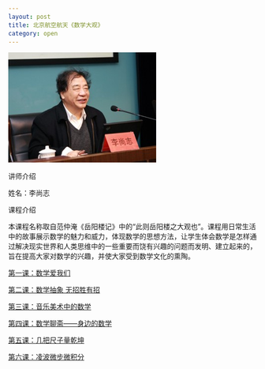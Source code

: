 ```yaml
---
layout: post
title: 北京航空航天《数学大观》
category: open
---
```

<img class="cover" title="20100723164338447331" src="/images/2012/07/20100723164338447331-300x223.jpg" alt="李尚志" width="300" height="223" />

讲师介绍

姓名：李尚志

课程介绍

本课程名称取自范仲淹《岳阳楼记》中的“此则岳阳楼之大观也”。课程用日常生活中的故事展示数学的魅力和威力，体现数学的思想方法，让学生体会数学是怎样通过解决现实世界和人类思维中的一些重要而饶有兴趣的问题而发明、建立起来的，旨在提高大家对数学的兴趣，并使大家受到数学文化的熏陶。

<a title="北京航空航天《数学大观》第一课" href="/buaa-shuxuedaguan-lesson-1" target="_blank">第一课：数学爱我们</a>

<a title="北京航空航天《数学大观》第二课" href="/buaa-shuxuedaguan-lesson-2" target="_blank">第二课：数学抽象 无招胜有招</a>

<a title="北京航空航天《数学大观》第三课" href="/buaa-shuxuedaguan-lesson-3" target="_blank">第三课：音乐美术中的数学</a>

<a title="北京航空航天《数学大观》第四课" href="/buaa-shuxuedaguan-lesson-4" target="_blank">第四课：数学聊斋——身边的数学</a>

<a title="北京航空航天《数学大观》第五课" href="/buaa-shuxuedaguan-lesson-5" target="_blank">第五课：几把尺子量乾坤</a>

<a title="北京航空航天《数学大观》第六课" href="/buaa-shuxuedaguan-lesson-6" target="_blank">第六课：凌波微步微积分</a>
